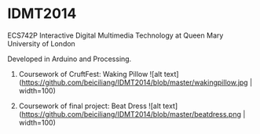 # IDMT2014

ECS742P Interactive Digital Multimedia Technology at Queen Mary University of London

Developed in Arduino and Processing.

1. Coursework of CruftFest: Waking Pillow
![alt text](https://github.com/beiciliang/IDMT2014/blob/master/wakingpillow.jpg | width=100)

2. Coursework of final project: Beat Dress
![alt text](https://github.com/beiciliang/IDMT2014/blob/master/beatdress.png | width=100)
